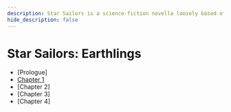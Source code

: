 ```yaml
---
description: Star Sailors is a science-fiction novella loosely based off Star Wars. Read it here
hide_description: false
---
```


# Star Sailors: Earthlings
* [Prologue]
* [Chapter 1](/stellarios/earth-ch-1)
* [Chapter 2]
* [Chapter 3]
* [Chapter 4]